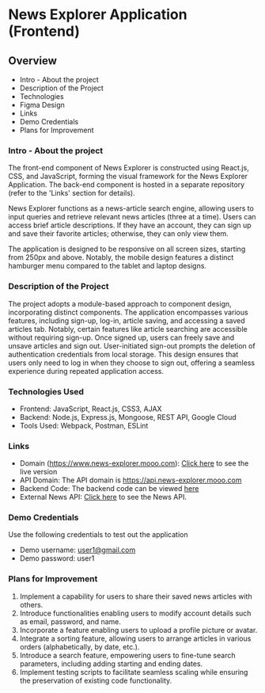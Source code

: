 # News Explorer Application (Frontend)

## Overview

- Intro - About the project
- Description of the Project
- Technologies
- Figma Design
- Links
- Demo Credentials
- Plans for Improvement

### Intro - About the project

The front-end component of News Explorer is constructed using React.js, CSS, and JavaScript, forming the visual framework for the News Explorer Application. The back-end component is hosted in a separate repository (refer to the 'Links' section for details).

News Explorer functions as a news-article search engine, allowing users to input queries and retrieve relevant news articles (three at a time). Users can access brief article descriptions. If they have an account, they can sign up and save their favorite articles; otherwise, they can only view them.

The application is designed to be responsive on all screen sizes, starting from 250px and above. Notably, the mobile design features a distinct hamburger menu compared to the tablet and laptop designs.

### Description of the Project

The project adopts a module-based approach to component design, incorporating distinct components. The application encompasses various features, including sign-up, log-in, article saving, and accessing a saved articles tab. Notably, certain features like article searching are accessible without requiring sign-up. Once signed up, users can freely save and unsave articles and sign out. User-initiated sign-out prompts the deletion of authentication credentials from local storage. This design ensures that users only need to log in when they choose to sign out, offering a seamless experience during repeated application access.

### Technologies Used

- Frontend: JavaScript, React.js, CSS3, AJAX
- Backend: Node.js, Express.js, Mongoose, REST API, Google Cloud
- Tools Used: Webpack, Postman, ESLint

### Links

- Domain (https://www.news-explorer.mooo.com): [Click here](https://www.news-explorer.mooo.com) to see the live version
- API Domain: The API domain is https://api.news-explorer.mooo.com
- Backend Code: The backend code can be viewed [here](https://github.com/mnunezsa95/se_project_news_explorer_backend)
- External News API: [Click here](https://newsapi.org/) to see the News API.

### Demo Credentials

Use the following credentials to test out the application

- Demo username: user1@gmail.com
- Demo password: user1

### Plans for Improvement

1. Implement a capability for users to share their saved news articles with others.
2. Introduce functionalities enabling users to modify account details such as email, password, and name.
3. Incorporate a feature enabling users to upload a profile picture or avatar.
4. Integrate a sorting feature, allowing users to arrange articles in various orders (alphabetically, by date, etc.).
5. Introduce a search feature, empowering users to fine-tune search parameters, including adding starting and ending dates.
6. Implement testing scripts to facilitate seamless scaling while ensuring the preservation of existing code functionality.
